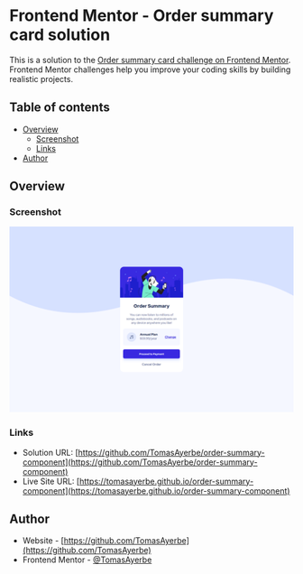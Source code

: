 # Frontend Mentor - Order summary card solution

This is a solution to the [Order summary card challenge on Frontend Mentor](https://www.frontendmentor.io/challenges/order-summary-component-QlPmajDUj). Frontend Mentor challenges help you improve your coding skills by building realistic projects. 

## Table of contents

- [Overview](#overview)
  - [Screenshot](#screenshot)
  - [Links](#links)
- [Author](#author)

## Overview

### Screenshot

![](./screenshot.png)

### Links

- Solution URL: [https://github.com/TomasAyerbe/order-summary-component](https://github.com/TomasAyerbe/order-summary-component)
- Live Site URL: [https://tomasayerbe.github.io/order-summary-component](https://tomasayerbe.github.io/order-summary-component)

## Author

- Website - [https://github.com/TomasAyerbe](https://github.com/TomasAyerbe)
- Frontend Mentor - [@TomasAyerbe](https://www.frontendmentor.io/profile/TomasAyerbe)